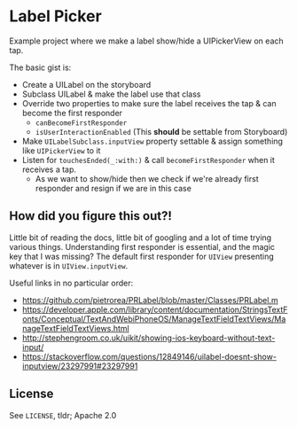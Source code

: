 # Label Picker

Example project where we make a label show/hide a UIPickerView on each tap.

The basic gist is:

* Create a UILabel on the storyboard
* Subclass UILabel & make the label use that class
* Override two properties to make sure the label receives the tap & can become the first responder
    * `canBecomeFirstResponder`
    * `isUserInteractionEnabled` (This **should** be settable from Storyboard)
* Make `UILabelSubclass.inputView` property settable & assign something like `UIPickerView` to it
* Listen for `touchesEnded(_:with:)` & call `becomeFirstResponder` when it receives a tap.
    * As we want to show/hide then we check if we're already first responder and resign if we are in this case

## How did you figure this out?!

Little bit of reading the docs, little bit of googling and a lot of time trying various things. Understanding first responder is essential, and the magic key that I was missing? The default first responder for `UIView` presenting whatever is in `UIView.inputView`.

Useful links in no particular order:

* <https://github.com/pietrorea/PRLabel/blob/master/Classes/PRLabel.m>
* <https://developer.apple.com/library/content/documentation/StringsTextFonts/Conceptual/TextAndWebiPhoneOS/ManageTextFieldTextViews/ManageTextFieldTextViews.html>
* <http://stephengroom.co.uk/uikit/showing-ios-keyboard-without-text-input/>
* <https://stackoverflow.com/questions/12849146/uilabel-doesnt-show-inputview/23297991#23297991>

## License

See `LICENSE`, tldr; Apache 2.0
